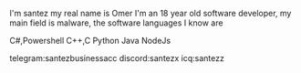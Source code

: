 I'm santez my real name is Omer I'm an 18 year old software developer, my main field is malware, the software languages I know are

C#,Powershell
C++,C
Python
Java
NodeJs

telegram:santezbusinessacc
discord:santezx
icq:santezz
